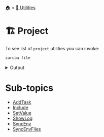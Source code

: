 <!--startTocHeader-->
[🏠](../../README.md) > [🔧 Utilities](../README.md)
# 🏗️ Project
<!--endTocHeader-->

To see list of `project` utilities you can invoke:

<!--startCode-->
```bash
zaruba file
```
 
<details>
<summary>Output</summary>
 
```````
File manipulation utilities

Usage:
  zaruba file [command]

Available Commands:
  copy         copy files/folders recursively
  getLine      Return desired line of a file content
  getLineIndex Get line index from a file content matching the pattern
  insertAfter  Insert newContent to fileName after index
  insertBefore Insert newContent to fileName before index
  list         list files/folders in a path
  read         Read text from file
  replace      Replace fileName content at line index with newContent
  walk         list files/folder in a path, recursively

Flags:
  -h, --help   help for file

Use "zaruba file [command] --help" for more information about a command.
```````
</details>
<!--endCode-->


<!--startTocSubTopic-->
# Sub-topics
* [AddTask](addtask.md)
* [Include](include.md)
* [SetValue](setvalue.md)
* [ShowLog](showlog.md)
* [SyncEnv](syncenv.md)
* [SyncEnvFiles](syncenvfiles.md)
<!--endTocSubTopic-->